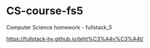 # CS-course-fs5
Computer Science homework - fullstack_5

https://fullstack-hy.github.io/teht%C3%A4v%C3%A4t/
